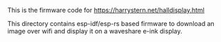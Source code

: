 This is the firmware code for https://harrystern.net/halldisplay.html

This directory contains esp-idf/esp-rs based firmware to download an image over wifi and display it on a waveshare e-ink display.
